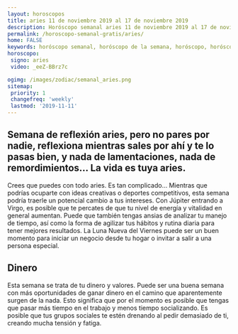 ```yaml
---
layout: horoscopos
title: aries 11 de noviembre 2019 al 17 de noviembre 2019 
description: Horóscopo semanal aries 11 de noviembre 2019 al 17 de noviembre 2019. Semana de reflexión aries, pero no pares por nadie, reflexiona mientras sales por ahí y te lo pasas bien, y nada de lamentaciones, nada de remordimientos… La vida es tuya aries. 
permalink: /horoscopo-semanal-gratis/aries/
home: FALSE
keywords: horóscopo semanal, horóscopo de la semana, horóscopo, horóscopo gratis,horóscopos, horóscopo esperanza gracia, horoscopos aries la semana, horóscopos gratis, Tarot, Astrologia, Zodíaco, aries, horoscopo gratis, semanal
horoscopo:
 signo: aries
 video: _eeZ-BBrz7c

ogimg: /images/zodiac/semanal_aries.png
sitemap:
 priority: 1
 changefreq: 'weekly'
 lastmod: '2019-11-11'
---
```




## Semana de reflexión aries, pero no pares por nadie, reflexiona mientras sales por ahí y te lo pasas bien, y nada de lamentaciones, nada de remordimientos… La vida es tuya aries. 

Crees que puedes con todo aries. 
 Es tan complicado…
Mientras que podrías ocuparte con ideas creativas o deportes competitivos, esta semana podría traerle un potencial cambio a tus intereses. Con Júpiter entrando a Virgo, es posible que te percates de que tu nivel de energía y vitalidad en general aumentan. Puede que también tengas ansias de analizar tu manejo de tiempo, así como la forma de agilizar tus hábitos y rutina diaria para tener mejores resultados. La Luna Nueva del Viernes puede ser un buen momento para iniciar un negocio desde tu hogar o invitar a salir a una persona especial.

## Dinero

Esta semana se trata de tu dinero y valores. Puede ser una buena semana con más oportunidades de ganar dinero en el camino que aparentemente surgen de la nada. Esto significa que por el momento es posible que tengas que pasar más tiempo en el trabajo y menos tiempo socializando. Es posible que tus grupos sociales te estén drenando al pedir demasiado de ti, creando mucha tensión y fatiga.